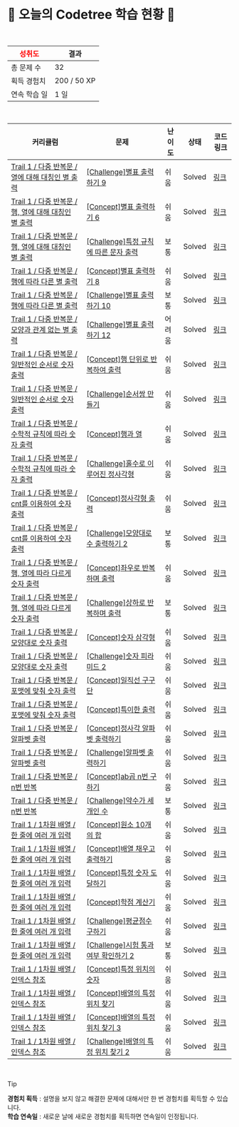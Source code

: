 # 🌲 오늘의 Codetree 학습 현황 🌲

<br />

| <span style="color:red;display:block;text-align:center;"> **성취도**</span> | 결과 |
|---|---|
| 총 문제 수 | 32 |
| 획득 경험치 | 200 / 50 XP |
| 연속 학습 일 | 1 일 |

<br />

|커리큘럼|문제|난이도|상태|코드 링크|
|---|---|---|---|---|
|[Trail 1 / 다중 반복문 / 열에 대해 대칭인 별 출력](https://www.codetree.ai/trail-info/novice-low/)|[[Challenge]별표 출력하기 9](https://www.codetree.ai/trails/complete/curated-cards/challenge-print-star-9/)|쉬움|Solved|[링크](https://github.com/12171790/codetree-TILs/blob/main/250203/%EB%B3%84%ED%91%9C%20%EC%B6%9C%EB%A0%A5%ED%95%98%EA%B8%B0%209/print-star-9.py)|
|[Trail 1 / 다중 반복문 / 행, 열에 대해 대칭인 별 출력](https://www.codetree.ai/trail-info/novice-low/)|[[Concept]별표 출력하기 6](https://www.codetree.ai/trails/complete/curated-cards/intro-print-star-6/)|쉬움|Solved|[링크](https://github.com/12171790/codetree-TILs/blob/main/250203/%EB%B3%84%ED%91%9C%20%EC%B6%9C%EB%A0%A5%ED%95%98%EA%B8%B0%206/print-star-6.py)|
|[Trail 1 / 다중 반복문 / 행, 열에 대해 대칭인 별 출력](https://www.codetree.ai/trail-info/novice-low/)|[[Challenge]특정 규칙에 따른 문자 출력](https://www.codetree.ai/trails/complete/curated-cards/challenge-character-output-according-to-rule/)|보통|Solved|[링크](https://github.com/12171790/codetree-TILs/blob/main/250203/%ED%8A%B9%EC%A0%95%20%EA%B7%9C%EC%B9%99%EC%97%90%20%EB%94%B0%EB%A5%B8%20%EB%AC%B8%EC%9E%90%20%EC%B6%9C%EB%A0%A5/character-output-according-to-rule.py)|
|[Trail 1 / 다중 반복문 / 행에 따라 다른 별 출력](https://www.codetree.ai/trail-info/novice-low/)|[[Concept]별표 출력하기 8](https://www.codetree.ai/trails/complete/curated-cards/intro-print-star-8/)|쉬움|Solved|[링크](https://github.com/12171790/codetree-TILs/blob/main/250203/%EB%B3%84%ED%91%9C%20%EC%B6%9C%EB%A0%A5%ED%95%98%EA%B8%B0%208/print-star-8.py)|
|[Trail 1 / 다중 반복문 / 행에 따라 다른 별 출력](https://www.codetree.ai/trail-info/novice-low/)|[[Challenge]별표 출력하기 10](https://www.codetree.ai/trails/complete/curated-cards/challenge-print-star-10/)|보통|Solved|[링크](https://github.com/12171790/codetree-TILs/blob/main/250203/%EB%B3%84%ED%91%9C%20%EC%B6%9C%EB%A0%A5%ED%95%98%EA%B8%B0%2010/print-star-10.py)|
|[Trail 1 / 다중 반복문 / 모양과 관계 없는 별 출력](https://www.codetree.ai/trail-info/novice-low/)|[[Challenge]별표 출력하기 12](https://www.codetree.ai/trails/complete/curated-cards/challenge-print-star-12/)|어려움|Solved|[링크](https://github.com/12171790/codetree-TILs/blob/main/250203/%EB%B3%84%ED%91%9C%20%EC%B6%9C%EB%A0%A5%ED%95%98%EA%B8%B0%2012/print-star-12.py)|
|[Trail 1 / 다중 반복문 / 일반적인 순서로 숫자 출력](https://www.codetree.ai/trail-info/novice-low/)|[[Concept]행 단위로 반복하여 출력](https://www.codetree.ai/trails/complete/curated-cards/intro-print-in-row/)|쉬움|Solved|[링크](https://github.com/12171790/codetree-TILs/blob/main/250203/%ED%96%89%20%EB%8B%A8%EC%9C%84%EB%A1%9C%20%EB%B0%98%EB%B3%B5%ED%95%98%EC%97%AC%20%EC%B6%9C%EB%A0%A5/print-in-row.py)|
|[Trail 1 / 다중 반복문 / 일반적인 순서로 숫자 출력](https://www.codetree.ai/trail-info/novice-low/)|[[Challenge]순서쌍 만들기](https://www.codetree.ai/trails/complete/curated-cards/challenge-making-order-pair/)|쉬움|Solved|[링크](https://github.com/12171790/codetree-TILs/blob/main/250203/%EC%88%9C%EC%84%9C%EC%8C%8D%20%EB%A7%8C%EB%93%A4%EA%B8%B0/making-order-pair.py)|
|[Trail 1 / 다중 반복문 / 수학적 규칙에 따라 숫자 출력](https://www.codetree.ai/trail-info/novice-low/)|[[Concept]행과 열](https://www.codetree.ai/trails/complete/curated-cards/intro-row-column/)|쉬움|Solved|[링크](https://github.com/12171790/codetree-TILs/blob/main/250203/%ED%96%89%EA%B3%BC%20%EC%97%B4/row-column.py)|
|[Trail 1 / 다중 반복문 / 수학적 규칙에 따라 숫자 출력](https://www.codetree.ai/trail-info/novice-low/)|[[Challenge]홀수로 이루어진 정사각형](https://www.codetree.ai/trails/complete/curated-cards/challenge-square-with-odd-numbers/)|쉬움|Solved|[링크](https://github.com/12171790/codetree-TILs/blob/main/250203/%ED%99%80%EC%88%98%EB%A1%9C%20%EC%9D%B4%EB%A3%A8%EC%96%B4%EC%A7%84%20%EC%A0%95%EC%82%AC%EA%B0%81%ED%98%95/square-with-odd-numbers.py)|
|[Trail 1 / 다중 반복문 / cnt를 이용하여 숫자 출력](https://www.codetree.ai/trail-info/novice-low/)|[[Concept]정사각형 출력](https://www.codetree.ai/trails/complete/curated-cards/intro-print-square/)|쉬움|Solved|[링크](https://github.com/12171790/codetree-TILs/blob/main/250203/%EC%A0%95%EC%82%AC%EA%B0%81%ED%98%95%20%EC%B6%9C%EB%A0%A5/print-square.py)|
|[Trail 1 / 다중 반복문 / cnt를 이용하여 숫자 출력](https://www.codetree.ai/trail-info/novice-low/)|[[Challenge]모양대로 수 출력하기 2](https://www.codetree.ai/trails/complete/curated-cards/challenge-print-out-numbers-in-specific-shape-2/)|보통|Solved|[링크](https://github.com/12171790/codetree-TILs/blob/main/250203/%EB%AA%A8%EC%96%91%EB%8C%80%EB%A1%9C%20%EC%88%98%20%EC%B6%9C%EB%A0%A5%ED%95%98%EA%B8%B0%202/print-out-numbers-in-specific-shape-2.py)|
|[Trail 1 / 다중 반복문 / 행, 열에 따라 다르게 숫자 출력](https://www.codetree.ai/trail-info/novice-low/)|[[Concept]좌우로 반복하며 출력](https://www.codetree.ai/trails/complete/curated-cards/intro-print-in-left-right-reverse/)|쉬움|Solved|[링크](https://github.com/12171790/codetree-TILs/blob/main/250203/%EC%A2%8C%EC%9A%B0%EB%A1%9C%20%EB%B0%98%EB%B3%B5%ED%95%98%EB%A9%B0%20%EC%B6%9C%EB%A0%A5/print-in-left-right-reverse.py)|
|[Trail 1 / 다중 반복문 / 행, 열에 따라 다르게 숫자 출력](https://en.codetree.ai/trail-info/novice-low/)|[[Challenge]상하로 반복하며 출력](https://en.codetree.ai/trails/complete/curated-cards/challenge-print-in-up-down-reverse/)|보통|Solved|[링크](https://github.com/12171790/codetree-TILs/blob/main/250203/%EC%83%81%ED%95%98%EB%A1%9C%20%EB%B0%98%EB%B3%B5%ED%95%98%EB%A9%B0%20%EC%B6%9C%EB%A0%A5/print-in-up-down-reverse.py)|
|[Trail 1 / 다중 반복문 / 모양대로 숫자 출력](https://en.codetree.ai/trail-info/novice-low/)|[[Concept]숫자 삼각형](https://en.codetree.ai/trails/complete/curated-cards/intro-number-triangle/)|쉬움|Solved|[링크](https://github.com/12171790/codetree-TILs/blob/main/250203/%EC%88%AB%EC%9E%90%20%EC%82%BC%EA%B0%81%ED%98%95/number-triangle.py)|
|[Trail 1 / 다중 반복문 / 모양대로 숫자 출력](https://en.codetree.ai/trail-info/novice-low/)|[[Challenge]숫자 피라미드 2](https://en.codetree.ai/trails/complete/curated-cards/challenge-number-pyramid-2/)|쉬움|Solved|[링크](https://github.com/12171790/codetree-TILs/blob/main/250203/%EC%88%AB%EC%9E%90%20%ED%94%BC%EB%9D%BC%EB%AF%B8%EB%93%9C%202/number-pyramid-2.py)|
|[Trail 1 / 다중 반복문 / 포맷에 맞춰 숫자 출력](https://en.codetree.ai/trail-info/novice-low/)|[[Concept]일직선 구구단](https://en.codetree.ai/trails/complete/curated-cards/intro-one-line-multiple/)|쉬움|Solved|[링크](https://github.com/12171790/codetree-TILs/blob/main/250203/%EC%9D%BC%EC%A7%81%EC%84%A0%20%EA%B5%AC%EA%B5%AC%EB%8B%A8/one-line-multiple.py)|
|[Trail 1 / 다중 반복문 / 포맷에 맞춰 숫자 출력](https://en.codetree.ai/trail-info/novice-low/)|[[Concept]특이한 출력](https://en.codetree.ai/trails/complete/curated-cards/intro-special-print/)|쉬움|Solved|[링크](https://github.com/12171790/codetree-TILs/blob/main/250203/%ED%8A%B9%EC%9D%B4%ED%95%9C%20%EC%B6%9C%EB%A0%A5/special-print.py)|
|[Trail 1 / 다중 반복문 / 알파벳 출력](https://www.codetree.ai/trail-info/novice-low/)|[[Concept]정사각 알파벳 출력하기](https://www.codetree.ai/trails/complete/curated-cards/intro-print-alpabet-in-square/)|쉬움|Solved|[링크](https://github.com/12171790/codetree-TILs/blob/main/250203/%EC%A0%95%EC%82%AC%EA%B0%81%20%EC%95%8C%ED%8C%8C%EB%B2%B3%20%EC%B6%9C%EB%A0%A5%ED%95%98%EA%B8%B0/print-alpabet-in-square.py)|
|[Trail 1 / 다중 반복문 / 알파벳 출력](https://www.codetree.ai/trail-info/novice-low/)|[[Challenge]알파벳 출력하기](https://www.codetree.ai/trails/complete/curated-cards/challenge-print-alphabet/)|쉬움|Solved|[링크](https://github.com/12171790/codetree-TILs/blob/main/250203/%EC%95%8C%ED%8C%8C%EB%B2%B3%20%EC%B6%9C%EB%A0%A5%ED%95%98%EA%B8%B0/print-alphabet.py)|
|[Trail 1 / 다중 반복문 / n번 반복](https://www.codetree.ai/trail-info/novice-low/)|[[Concept]ab곱 n번 구하기](https://www.codetree.ai/trails/complete/curated-cards/intro-a-multiple-b-n-times/)|쉬움|Solved|[링크](https://github.com/12171790/codetree-TILs/blob/main/250203/ab%EA%B3%B1%20n%EB%B2%88%20%EA%B5%AC%ED%95%98%EA%B8%B0/a-multiple-b-n-times.py)|
|[Trail 1 / 다중 반복문 / n번 반복](https://www.codetree.ai/trail-info/novice-low/)|[[Challenge]약수가 세 개인 수](https://www.codetree.ai/trails/complete/curated-cards/challenge-numbers-with-three-divisors/)|보통|Solved|[링크](https://github.com/12171790/codetree-TILs/blob/main/250203/%EC%95%BD%EC%88%98%EA%B0%80%20%EC%84%B8%20%EA%B0%9C%EC%9D%B8%20%EC%88%98/numbers-with-three-divisors.py)|
|[Trail 1 / 1차원 배열 / 한 줄에 여러 개 입력](https://www.codetree.ai/trail-info/novice-low/)|[[Concept]원소 10개의 합](https://www.codetree.ai/trails/complete/curated-cards/intro-sum-of-10-elements/)|쉬움|Solved|[링크](https://github.com/12171790/codetree-TILs/blob/main/250203/%EC%9B%90%EC%86%8C%2010%EA%B0%9C%EC%9D%98%20%ED%95%A9/sum-of-10-elements.py)|
|[Trail 1 / 1차원 배열 / 한 줄에 여러 개 입력](https://www.codetree.ai/trail-info/novice-low/)|[[Concept]배열 채우고 출력하기](https://www.codetree.ai/trails/complete/curated-cards/intro-filling-array-and-print/)|쉬움|Solved|[링크](https://github.com/12171790/codetree-TILs/blob/main/250203/%EB%B0%B0%EC%97%B4%20%EC%B1%84%EC%9A%B0%EA%B3%A0%20%EC%B6%9C%EB%A0%A5%ED%95%98%EA%B8%B0/filling-array-and-print.py)|
|[Trail 1 / 1차원 배열 / 한 줄에 여러 개 입력](https://www.codetree.ai/trail-info/novice-low/)|[[Concept]특정 숫자 도달하기](https://www.codetree.ai/trails/complete/curated-cards/intro-reaching-specific-number/)|쉬움|Solved|[링크](https://github.com/12171790/codetree-TILs/blob/main/250203/%ED%8A%B9%EC%A0%95%20%EC%88%AB%EC%9E%90%20%EB%8F%84%EB%8B%AC%ED%95%98%EA%B8%B0/reaching-specific-number.py)|
|[Trail 1 / 1차원 배열 / 한 줄에 여러 개 입력](https://www.codetree.ai/trail-info/novice-low/)|[[Concept]학점 계산기](https://www.codetree.ai/trails/complete/curated-cards/intro-credit-calculator/)|쉬움|Solved|[링크](https://github.com/12171790/codetree-TILs/blob/main/250203/%ED%95%99%EC%A0%90%20%EA%B3%84%EC%82%B0%EA%B8%B0/credit-calculator.py)|
|[Trail 1 / 1차원 배열 / 한 줄에 여러 개 입력](https://en.codetree.ai/trail-info/novice-low/)|[[Challenge]평균점수 구하기](https://en.codetree.ai/trails/complete/curated-cards/challenge-print-average/)|쉬움|Solved|[링크](https://github.com/12171790/codetree-TILs/blob/main/250203/%ED%8F%89%EA%B7%A0%EC%A0%90%EC%88%98%20%EA%B5%AC%ED%95%98%EA%B8%B0/print-average.py)|
|[Trail 1 / 1차원 배열 / 한 줄에 여러 개 입력](https://www.codetree.ai/trail-info/novice-low/)|[[Challenge]시험 통과 여부 확인하기 2](https://www.codetree.ai/trails/complete/curated-cards/challenge-verify-test-passed-2/)|보통|Solved|[링크](https://github.com/12171790/codetree-TILs/blob/main/250203/%EC%8B%9C%ED%97%98%20%ED%86%B5%EA%B3%BC%20%EC%97%AC%EB%B6%80%20%ED%99%95%EC%9D%B8%ED%95%98%EA%B8%B0%202/verify-test-passed-2.py)|
|[Trail 1 / 1차원 배열 / 인덱스 참조](https://en.codetree.ai/trail-info/novice-low/)|[[Concept]특정 위치의 숫자](https://en.codetree.ai/trails/complete/curated-cards/intro-numbers-in-specific-location/)|쉬움|Solved|[링크](https://github.com/12171790/codetree-TILs/blob/main/250203/%ED%8A%B9%EC%A0%95%20%EC%9C%84%EC%B9%98%EC%9D%98%20%EC%88%AB%EC%9E%90/numbers-in-specific-location.py)|
|[Trail 1 / 1차원 배열 / 인덱스 참조](https://en.codetree.ai/trail-info/novice-low/)|[[Concept]배열의 특정 위치 찾기](https://en.codetree.ai/trails/complete/curated-cards/intro-find-specific-location-fo-array/)|쉬움|Solved|[링크](https://github.com/12171790/codetree-TILs/blob/main/250203/%EB%B0%B0%EC%97%B4%EC%9D%98%20%ED%8A%B9%EC%A0%95%20%EC%9C%84%EC%B9%98%20%EC%B0%BE%EA%B8%B0/find-specific-location-fo-array.py)|
|[Trail 1 / 1차원 배열 / 인덱스 참조](https://en.codetree.ai/trail-info/novice-low/)|[[Concept]배열의 특정 위치 찾기 3](https://en.codetree.ai/trails/complete/curated-cards/intro-find-specific-location-fo-array-3/)|쉬움|Solved|[링크](https://github.com/12171790/codetree-TILs/blob/main/250203/%EB%B0%B0%EC%97%B4%EC%9D%98%20%ED%8A%B9%EC%A0%95%20%EC%9C%84%EC%B9%98%20%EC%B0%BE%EA%B8%B0%203/find-specific-location-fo-array-3.py)|
|[Trail 1 / 1차원 배열 / 인덱스 참조](https://www.codetree.ai/trail-info/novice-low/)|[[Challenge]배열의 특정 위치 찾기 2](https://www.codetree.ai/trails/complete/curated-cards/challenge-find-specific-location-fo-array-2/)|쉬움|Solved|[링크](https://github.com/12171790/codetree-TILs/blob/main/250203/%EB%B0%B0%EC%97%B4%EC%9D%98%20%ED%8A%B9%EC%A0%95%20%EC%9C%84%EC%B9%98%20%EC%B0%BE%EA%B8%B0%202/find-specific-location-fo-array-2.py)|


<br />

> [!TIP]
> **경험치 획득** : 설명을 보지 않고 해결한 문제에 대해서만 한 번 경험치를 획득할 수 있습니다.  
> **학습 연속일** : 새로운 날에 새로운 경험치를 획득하면 연속일이 인정됩니다.


